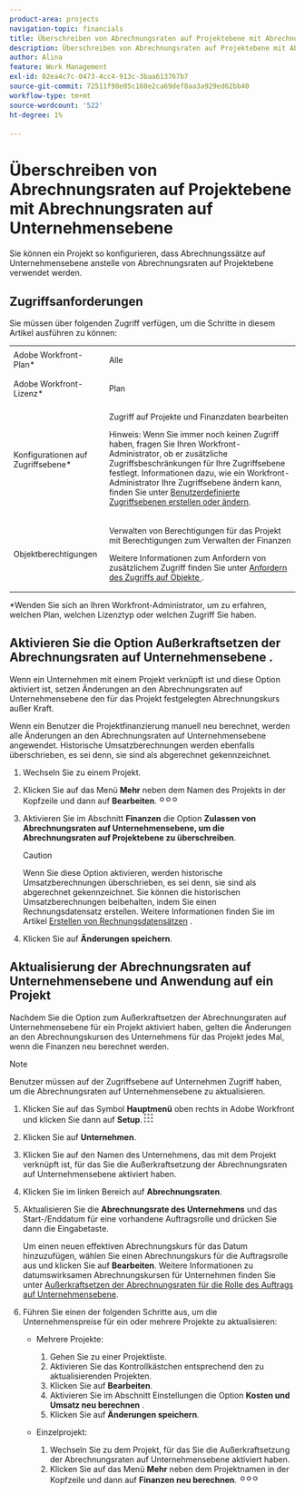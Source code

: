 ```yaml
---
product-area: projects
navigation-topic: financials
title: Überschreiben von Abrechnungsraten auf Projektebene mit Abrechnungsraten auf Unternehmensebene
description: Überschreiben von Abrechnungsraten auf Projektebene mit Abrechnungsraten auf Unternehmensebene
author: Alina
feature: Work Management
exl-id: 02ea4c7c-0473-4cc4-913c-3baa613767b7
source-git-commit: 72511f98e05c160e2ca69def8aa3a929ed62bb40
workflow-type: tm+mt
source-wordcount: '522'
ht-degree: 1%

---
```


# Überschreiben von Abrechnungsraten auf Projektebene mit Abrechnungsraten auf Unternehmensebene

<!--
<p data-mc-conditions="QuicksilverOrClassic.Draft mode">(NOTE: THIS IS LINKED TO THE UI IN THE EDIT PROJECT MODAL)</p>
-->

Sie können ein Projekt so konfigurieren, dass Abrechnungssätze auf Unternehmensebene anstelle von Abrechnungsraten auf Projektebene verwendet werden.

## Zugriffsanforderungen

Sie müssen über folgenden Zugriff verfügen, um die Schritte in diesem Artikel ausführen zu können:

<table style="table-layout:auto"> 
 <col> 
 <col> 
 <tbody> 
  <tr> 
   <td role="rowheader">Adobe Workfront-Plan*</td> 
   <td> <p>Alle</p> </td> 
  </tr> 
  <tr> 
   <td role="rowheader">Adobe Workfront-Lizenz*</td> 
   <td> <p>Plan </p> </td> 
  </tr> 
  <tr> 
   <td role="rowheader">Konfigurationen auf Zugriffsebene*</td> 
   <td> <p>Zugriff auf Projekte und Finanzdaten bearbeiten</p> <p>Hinweis: Wenn Sie immer noch keinen Zugriff haben, fragen Sie Ihren Workfront-Administrator, ob er zusätzliche Zugriffsbeschränkungen für Ihre Zugriffsebene festlegt. Informationen dazu, wie ein Workfront-Administrator Ihre Zugriffsebene ändern kann, finden Sie unter <a href="../../../administration-and-setup/add-users/configure-and-grant-access/create-modify-access-levels.md" class="MCXref xref">Benutzerdefinierte Zugriffsebenen erstellen oder ändern</a>.</p> </td> 
  </tr> 
  <tr> 
   <td role="rowheader">Objektberechtigungen</td> 
   <td> <p>Verwalten von Berechtigungen für das Projekt mit Berechtigungen zum Verwalten der Finanzen</p> <p>Weitere Informationen zum Anfordern von zusätzlichem Zugriff finden Sie unter <a href="../../../workfront-basics/grant-and-request-access-to-objects/request-access.md" class="MCXref xref">Anfordern des Zugriffs auf Objekte </a>.</p> </td> 
  </tr> 
 </tbody> 
</table>

&#42;Wenden Sie sich an Ihren Workfront-Administrator, um zu erfahren, welchen Plan, welchen Lizenztyp oder welchen Zugriff Sie haben.

## Aktivieren Sie die Option Außerkraftsetzen der Abrechnungsraten auf Unternehmensebene .

Wenn ein Unternehmen mit einem Projekt verknüpft ist und diese Option aktiviert ist, setzen Änderungen an den Abrechnungsraten auf Unternehmensebene den für das Projekt festgelegten Abrechnungskurs außer Kraft.

Wenn ein Benutzer die Projektfinanzierung manuell neu berechnet, werden alle Änderungen an den Abrechnungsraten auf Unternehmensebene angewendet. Historische Umsatzberechnungen werden ebenfalls überschrieben, es sei denn, sie sind als abgerechnet gekennzeichnet.

1. Wechseln Sie zu einem Projekt.
1. Klicken Sie auf das Menü **Mehr** neben dem Namen des Projekts in der Kopfzeile und dann auf **Bearbeiten**.![](assets/qs-more-icon-on-an-object.png)
1. Aktivieren Sie im Abschnitt **Finanzen** die Option **Zulassen von Abrechnungsraten auf Unternehmensebene, um die Abrechnungsraten auf Projektebene zu überschreiben**.

   >[!CAUTION]
   >
   >Wenn Sie diese Option aktivieren, werden historische Umsatzberechnungen überschrieben, es sei denn, sie sind als abgerechnet gekennzeichnet. Sie können die historischen Umsatzberechnungen beibehalten, indem Sie einen Rechnungsdatensatz erstellen. Weitere Informationen finden Sie im Artikel [Erstellen von Rechnungsdatensätzen](../../../manage-work/projects/project-finances/create-billing-records.md) .

1. Klicken Sie auf **Änderungen speichern**.

## Aktualisierung der Abrechnungsraten auf Unternehmensebene und Anwendung auf ein Projekt

Nachdem Sie die Option zum Außerkraftsetzen der Abrechnungsraten auf Unternehmensebene für ein Projekt aktiviert haben, gelten die Änderungen an den Abrechnungskursen des Unternehmens für das Projekt jedes Mal, wenn die Finanzen neu berechnet werden.

>[!NOTE]
>
>Benutzer müssen auf der Zugriffsebene auf Unternehmen Zugriff haben, um die Abrechnungsraten auf Unternehmensebene zu aktualisieren.

1. Klicken Sie auf das Symbol **Hauptmenü** oben rechts in Adobe Workfront und klicken Sie dann auf **Setup**.![](assets/main-menu-icon.png)
1. Klicken Sie auf **Unternehmen**.
1. Klicken Sie auf den Namen des Unternehmens, das mit dem Projekt verknüpft ist, für das Sie die Außerkraftsetzung der Abrechnungsraten auf Unternehmensebene aktiviert haben.
1. Klicken Sie im linken Bereich auf **Abrechnungsraten**.
1. Aktualisieren Sie die **Abrechnungsrate des Unternehmens** und das Start-/Enddatum für eine vorhandene Auftragsrolle und drücken Sie dann die Eingabetaste.

   Um einen neuen effektiven Abrechnungskurs für das Datum hinzuzufügen, wählen Sie einen Abrechnungskurs für die Auftragsrolle aus und klicken Sie auf **Bearbeiten**. Weitere Informationen zu datumswirksamen Abrechnungskursen für Unternehmen finden Sie unter [Außerkraftsetzen der Abrechnungsraten für die Rolle des Auftrags auf Unternehmensebene](/help/quicksilver/administration-and-setup/set-up-workfront/organizational-setup/override-job-role-billing-rates-company-level.md).

1. Führen Sie einen der folgenden Schritte aus, um die Unternehmenspreise für ein oder mehrere Projekte zu aktualisieren:

   * Mehrere Projekte:

      1. Gehen Sie zu einer Projektliste.
      1. Aktivieren Sie das Kontrollkästchen entsprechend den zu aktualisierenden Projekten.
      1. Klicken Sie auf **Bearbeiten**.
      1. Aktivieren Sie im Abschnitt Einstellungen die Option **Kosten und Umsatz neu berechnen** .
      1. Klicken Sie auf **Änderungen speichern**.

   * Einzelprojekt:

      1. Wechseln Sie zu dem Projekt, für das Sie die Außerkraftsetzung der Abrechnungsraten auf Unternehmensebene aktiviert haben.
      1. Klicken Sie auf das Menü **Mehr** neben dem Projektnamen in der Kopfzeile und dann auf **Finanzen neu berechnen**.![](assets/qs-more-icon-on-an-object.png)
